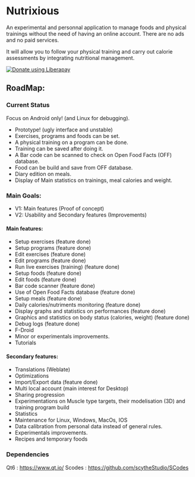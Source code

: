 # Nutrixious
An experimental and personnal application to manage foods and physical trainings without the need of having an online account.
There are no ads and no paid services.

It will allow you to follow your physical training and carry out calorie assessments by integrating nutritional management.

<noscript><a href="https://liberapay.com/Ledjlale/donate"><img alt="Donate using Liberapay" src="https://liberapay.com/assets/widgets/donate.svg"></a></noscript>

## RoadMap:

### Current Status

Focus on Android only! (and Linux for debugging).

- Prototype! (ugly interface and unstable)
- Exercises, programs and foods can be set.
- A physical training on a program can be done.
- Training can be saved after doing it.
- A Bar code can be scanned to check on Open Food Facts (OFF) database.
- Food can be build and save from OFF database.
- Diary edition on meals.
- Display of Main statistics on trainings, meal calories and weight.

### Main Goals:

- V1: Main features (Proof of concept)
- V2: Usability and Secondary features (Improvements)


#### Main features:
- Setup exercises (feature done)
- Setup programs (feature done)
- Edit exercises (feature done)
- Edit programs (feature done)
- Run live exercises (training) (feature done)
- Setup foods (feature done)
- Edit foods (feature done)
- Bar code scanner (feature done)
- Use of Open Food Facts database (feature done)
- Setup meals (feature done)
- Daily calories/nutriments monitoring (feature done)
- Display graphs and statistics on performances (feature done)
- Graphics and statistics on body status (calories, weight) (feature done)
- Debug logs (feature done)
- F-Droid
- Minor or experimentals improvements.
- Tutorials

#### Secondary features:
- Translations (Weblate)
- Optimizations
- Import/Export data (feature done)
- Multi local account (main interest for Desktop)
- Sharing progression
- Experimentations on Muscle type targets, their modelisation (3D) and training program build
- Statistics
- Maintenance for Linux, Windows, MacOs, IOS
- Data calibration from personal data instead of general rules.
- Experimentals improvements.
- Recipes and temporary foods

### Dependencies
Qt6 : https://www.qt.io/
Scodes : https://github.com/scytheStudio/SCodes
